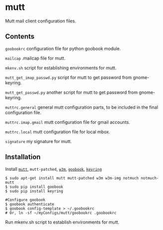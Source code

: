 mutt
====
Mutt mail client configuration files.

Contents
--------
`goobookrc` configuration file for python goobook module.

`mailcap` .mailcap file for mutt.

`mkenv.sh` script for establishing environments for mutt.

`mutt_get_imap_passwd.py` script for mutt to get password from gnome-keyring.

`mutt_get_passwd.py` another script for mutt to get password from gnome-keyring.

`muttrc.general` general mutt configuration parts, to be included in the final configuration file.

`muttrc.imap.gmail` mutt configuration file for gmail accounts.

`muttrc.local` mutt configuration file for local mbox.

`signature` my signature for mutt.

Installation
------------

Install [`mutt`](http://www.mutt.org/), `mutt-patched`, [`w3m`](http://w3m.sourceforge.net/), [`goobook`](https://pypi.python.org/pypi/goobook), [`keyring`](https://pypi.python.org/pypi/keyring)

```
$ sudo apt-get install mutt mutt-patched w3m w3m-img notmuch notmuch-mutt
$ sudo pip install goobook
$ sudo pip install keyring

#Configure goobook
$ goobook authenticate
$ goobook config-template > ~/.goobookrc
# Or, ln -sf ~/myConfigs/mutt/goobookrc .goobookrc
```

Run mkenv.sh script to establish environments for mutt.

